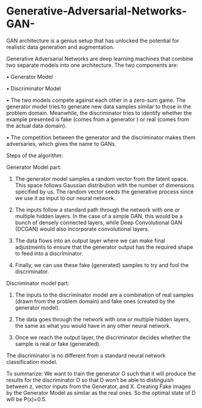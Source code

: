# Generative-Adversarial-Networks-GAN-
GAN architecture is a genius setup that has unlocked the potential for realistic data generation and augmentation.

Generative Adversarial Networks are deep learning machines that combine two separate models into one architecture. The two components are:

•	Generator Model

•	Discriminator Model

•	The two models compete against each other in a zero-sum game. The generator model tries to generate new data samples similar to those in the problem domain. Meanwhile, the discriminator tries to identify whether the example presented is fake (comes from a generator ) or real (comes from the actual data domain).

•	The competition between the generator and the discriminator makes them adversaries, which gives the name to GANs.

Steps of the algorithm: 

Generator Model part: 

1.	The generator model samples a random vector from the latent space. This space follows Gaussian distribution with the number of dimensions specified by us. The random vector seeds the generative process since we use it as input to our neural network.
  
2.	The inputs follow a standard path through the network with one or multiple hidden layers. In the case of a simple GAN, this would be a bunch of densely connected layers, while Deep Convolutional GAN (DCGAN) would also incorporate convolutional layers.
  
3.	The data flows into an output layer where we can make final adjustments to ensure that the generator output has the required shape to feed into a discriminator.
  
4.	Finally, we can use these fake (generated) samples to try and fool the discriminator.

Discriminator model part: 

1.	The inputs to the discriminator model are a combination of real samples (drawn from the problem domain) and fake ones (created by the generator model).
  
2.	The data goes through the network with one or multiple hidden layers, the same as what you would have in any other neural network.
	
3.	Once we reach the output layer, the discriminator decides whether the sample is real or fake (generated).
   
The discriminator is no different from a standard neural network classification model.

To summarize: We want to train the generator G such that it will produce the results for the discriminator D so that D won’t be able to distinguish between z, vector inputs from the Generator, and X. Creating Fake images by the Generator Model as similar as the real ones. So the optimal state of D will be P(x)=0.5. 

